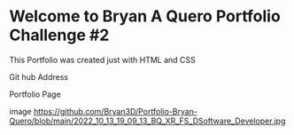 # Welcome to Bryan A Quero Portfolio Challenge #2

This Portfolio was created just with HTML and CSS

Git hub Address

Portfolio Page

image 
https://github.com/Bryan3D/Portfolio-Bryan-Quero/blob/main/2022_10_13_19_09_13_BQ_XR_FS_DSoftware_Developer.jpg
